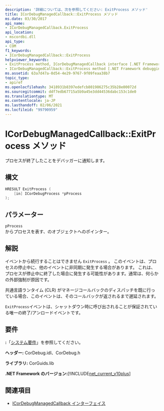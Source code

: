 ```yaml
---
description: '詳細については、次を参照してください: ExitProcess メソッド'
title: ICorDebugManagedCallback::ExitProcess メソッド
ms.date: 03/30/2017
api_name:
- ICorDebugManagedCallback.ExitProcess
api_location:
- mscordbi.dll
api_type:
- COM
f1_keywords:
- ICorDebugManagedCallback::ExitProcess
helpviewer_keywords:
- ExitProcess method, ICorDebugManagedCallback interface [.NET Framework debugging]
- ICorDebugManagedCallback::ExitProcess method [.NET Framework debugging]
ms.assetid: 63a7d47a-0d54-4e29-9767-9f09feaa38b7
topic_type:
- apiref
ms.openlocfilehash: 3418931b8397edefcb801986275c35b28e00072d
ms.sourcegitcommit: ddf7edb67715a5b9a45e3dd44536dabc153c1de0
ms.translationtype: MT
ms.contentlocale: ja-JP
ms.lasthandoff: 02/06/2021
ms.locfileid: "99790959"
---
```

# <a name="icordebugmanagedcallbackexitprocess-method"></a>ICorDebugManagedCallback::ExitProcess メソッド

プロセスが終了したことをデバッガーに通知します。  
  
## <a name="syntax"></a>構文  
  
```cpp  
HRESULT ExitProcess (  
    [in] ICorDebugProcess *pProcess  
);  
```  
  
## <a name="parameters"></a>パラメーター  

 `pProcess`  
 からプロセスを表す、のオブジェクトへのポインター。  
  
## <a name="remarks"></a>解説  

 イベントから続行することはできません `ExitProcess` 。 このイベントは、プロセスの停止中に、他のイベントに非同期に発生する場合があります。 これは、プロセスが停止中に終了した場合に発生する可能性があります。通常は、何らかの外部強制が原因です。  
  
 共通言語ランタイム (CLR) がマネージコールバックのディスパッチを既に行っている場合、このイベントは、そのコールバックが返されるまで遅延されます。  
  
 `ExitProcess`イベントは、シャットダウン時に呼び出されることが保証されている唯一の終了/アンロードイベントです。  
  
## <a name="requirements"></a>要件  

 **:**「[システム要件](../../get-started/system-requirements.md)」を参照してください。  
  
 **ヘッダー:** CorDebug.idl、CorDebug.h  
  
 **ライブラリ:** CorGuids.lib  
  
 **.NET Framework のバージョン:**[!INCLUDE[net_current_v10plus](../../../../includes/net-current-v10plus-md.md)]  
  
## <a name="see-also"></a>関連項目

- [ICorDebugManagedCallback インターフェイス](icordebugmanagedcallback-interface.md)
